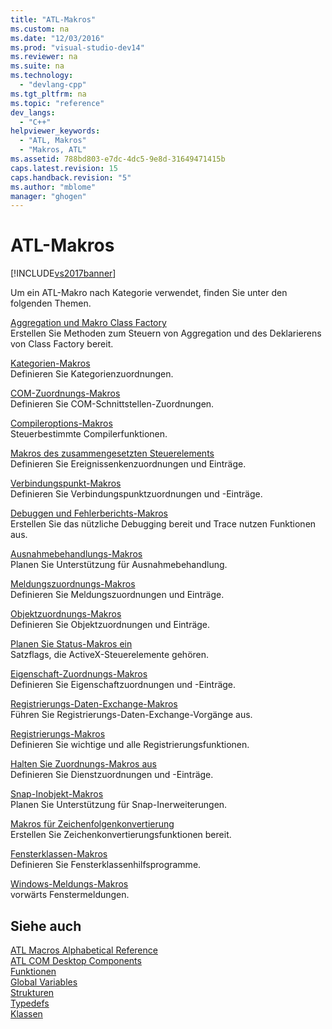```yaml
---
title: "ATL-Makros"
ms.custom: na
ms.date: "12/03/2016"
ms.prod: "visual-studio-dev14"
ms.reviewer: na
ms.suite: na
ms.technology: 
  - "devlang-cpp"
ms.tgt_pltfrm: na
ms.topic: "reference"
dev_langs: 
  - "C++"
helpviewer_keywords: 
  - "ATL, Makros"
  - "Makros, ATL"
ms.assetid: 788bd803-e7dc-4dc5-9e8d-31649471415b
caps.latest.revision: 15
caps.handback.revision: "5"
ms.author: "mblome"
manager: "ghogen"
---
```

# ATL-Makros
[!INCLUDE[vs2017banner](../../assembler/inline/includes/vs2017banner.md)]

Um ein ATL\-Makro nach Kategorie verwendet, finden Sie unter den folgenden Themen.  
  
 [Aggregation und Makro Class Factory](../../atl/reference/aggregation-and-class-factory-macros.md)  
 Erstellen Sie Methoden zum Steuern von Aggregation und des Deklarierens von Class Factory bereit.  
  
 [Kategorien\-Makros](../../atl/reference/category-macros.md)  
 Definieren Sie Kategorienzuordnungen.  
  
 [COM\-Zuordnungs\-Makros](../../atl/reference/com-map-macros.md)  
 Definieren Sie COM\-Schnittstellen\-Zuordnungen.  
  
 [Compileroptions\-Makros](../../atl/reference/compiler-options-macros.md)  
 Steuerbestimmte Compilerfunktionen.  
  
 [Makros des zusammengesetzten Steuerelements](../../atl/reference/composite-control-macros.md)  
 Definieren Sie Ereignissenkenzuordnungen und Einträge.  
  
 [Verbindungspunkt\-Makros](../../atl/reference/connection-point-macros.md)  
 Definieren Sie Verbindungspunktzuordnungen und \-Einträge.  
  
 [Debuggen und Fehlerberichts\-Makros](../../atl/reference/debugging-and-error-reporting-macros.md)  
 Erstellen Sie das nützliche Debugging bereit und Trace nutzen Funktionen aus.  
  
 [Ausnahmebehandlungs\-Makros](../../atl/reference/exception-handling-macros.md)  
 Planen Sie Unterstützung für Ausnahmebehandlung.  
  
 [Meldungszuordnungs\-Makros](../../atl/reference/message-map-macros-atl.md)  
 Definieren Sie Meldungszuordnungen und Einträge.  
  
 [Objektzuordnungs\-Makros](../../atl/reference/object-map-macros.md)  
 Definieren Sie Objektzuordnungen und Einträge.  
  
 [Planen Sie Status\-Makros ein](../../atl/reference/object-status-macros.md)  
 Satzflags, die ActiveX\-Steuerelemente gehören.  
  
 [Eigenschaft\-Zuordnungs\-Makros](../../atl/reference/property-map-macros.md)  
 Definieren Sie Eigenschaftzuordnungen und \-Einträge.  
  
 [Registrierungs\-Daten\-Exchange\-Makros](../../atl/reference/registry-data-exchange-macros.md)  
 Führen Sie Registrierungs\-Daten\-Exchange\-Vorgänge aus.  
  
 [Registrierungs\-Makros](../../atl/reference/registry-macros.md)  
 Definieren Sie wichtige und alle Registrierungsfunktionen.  
  
 [Halten Sie Zuordnungs\-Makros aus](../../atl/reference/service-map-macros.md)  
 Definieren Sie Dienstzuordnungen und \-Einträge.  
  
 [Snap\-Inobjekt\-Makros](../../atl/reference/snap-in-object-macros.md)  
 Planen Sie Unterstützung für Snap\-Inerweiterungen.  
  
 [Makros für Zeichenfolgenkonvertierung](../Topic/ATL%20and%20MFC%20String%20Conversion%20Macros.md)  
 Erstellen Sie Zeichenkonvertierungsfunktionen bereit.  
  
 [Fensterklassen\-Makros](../../atl/reference/window-class-macros.md)  
 Definieren Sie Fensterklassenhilfsprogramme.  
  
 [Windows\-Meldungs\-Makros](../../atl/reference/windows-messages-macros.md)  
 vorwärts Fenstermeldungen.  
  
## Siehe auch  
 [ATL Macros Alphabetical Reference](../Topic/ATL%20Macros%20Alphabetical%20Reference.md)   
 [ATL COM Desktop Components](../../atl/atl-com-desktop-components.md)   
 [Funktionen](../../atl/reference/atl-functions.md)   
 [Global Variables](../../atl/reference/atl-global-variables.md)   
 [Strukturen](../../atl/reference/atl-structures.md)   
 [Typedefs](../../atl/reference/atl-typedefs.md)   
 [Klassen](../../atl/reference/atl-classes.md)